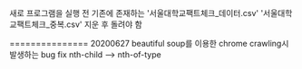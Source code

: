 새로 프로그램을 실행 전  기존에 존재하는 '서울대학교팩트체크_데이터.csv' '서울대학교팩트체크_중복.csv' 지운 후 돌려야 함

===============
20200627
beautiful soup를 이용한 chrome crawling시 발생하는 bug fix
	nth-child --> nth-of-type